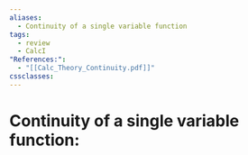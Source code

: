 ```yaml
---
aliases:
  - Continuity of a single variable function
tags:
  - review
  - CalcI
"References:":
  - "[[Calc_Theory_Continuity.pdf]]"
cssclasses:
---
```

# Continuity of a single variable function: 
